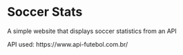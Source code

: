 # Soccer Stats
<p>A simple website that displays soccer statistics from an API</p>
<p>API used: https://www.api-futebol.com.br/</p>
